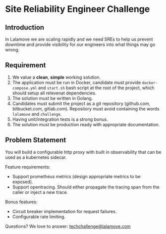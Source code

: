 # Site Reliability Engineer Challenge

## Introduction

In Lalamove we are scaling rapidly and we need SREs to help us prevent downtime and provide visibility for our engineers into what things may go wrong.

## Requirement

1. We value a **clean**, **simple** working solution.
2. The application must be run in Docker, candidate must provide `docker-compose.yml` and `start.sh` bash script at the root of the project, which should setup all relevenat dependencies.
3. The solution must be written in Golang.
4. Candidates must submit the project as a git repository (github.com, bitbucket.com, gitlab.com). Repository must avoid containing the words `lalamove` and `challenge`.
5. Having unit/integration tests is a strong bonus.
6. The solution must be production ready with appropriate documentation.

## Problem Statement

You will build a configurable http proxy with built in observability that can be used as a kubernetes sidecar.

Feature requirements:
  - Support prometheus metrics (design appropriate metrics to be exposed).
  - Support opentracing. Should either propagate the tracing span from the caller or inject a new trace.

Bonus features:
  - Circuit breaker implementation for request failures.
  - Configurable rate limiting.
  
 
 Questions? We love to answer: techchallenge@lalamove.com
